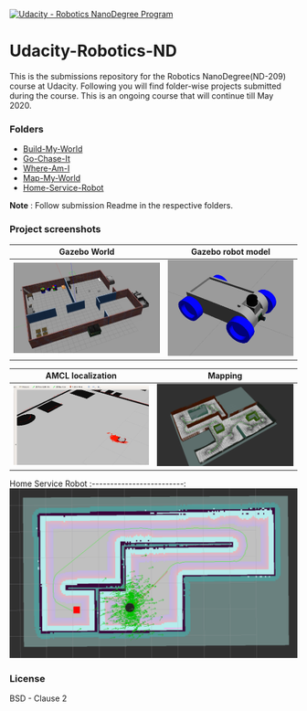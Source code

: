 [![Udacity - Robotics NanoDegree Program](https://s3-us-west-1.amazonaws.com/udacity-robotics/Extra+Images/RoboND_flag.png)](https://www.udacity.com/robotics)

# Udacity-Robotics-ND
This is the submissions repository for the Robotics NanoDegree(ND-209) course at Udacity. Following you will find folder-wise projects submitted during the course. This is an ongoing course that will continue till May 2020.


### Folders
* [Build-My-World](https://github.com/scifiswapnil/Udacity-Robotics-ND/tree/master/Build-My-World)
* [Go-Chase-It](https://github.com/scifiswapnil/Udacity-Robotics-ND/tree/master/Go-Chase-It)
* [Where-Am-I](https://github.com/scifiswapnil/Udacity-Robotics-ND/tree/master/Where-Am-I)
* [Map-My-World](https://github.com/scifiswapnil/Udacity-Robotics-ND/tree/master/Map-My-World)
* [Home-Service-Robot](https://github.com/scifiswapnil/Udacity-Robotics-ND/tree/master/Home-Service-Robot)

**Note** : 
Follow submission Readme in the respective folders. 

### Project screenshots


Gazebo World         |  Gazebo robot model
:-------------------------:|:-------------------------:
![](https://github.com/scifiswapnil/Udacity-Robotics-ND/blob/master/Build-My-World/pictures/world.png)  |  ![](https://github.com/scifiswapnil/Udacity-Robotics-ND/blob/master/Go-Chase-It/pictures/robot1.png)

AMCL localization        |  Mapping 
:-------------------------:|:-------------------------:
![](https://github.com/scifiswapnil/Udacity-Robotics-ND/blob/master/Where-Am-I/pictures/amcl_ss_2.png)  |  ![](https://github.com/scifiswapnil/Udacity-Robotics-ND/blob/master/Map-My-World/pictures/loop_world_map_3d.png)

Home Service Robot 
:-------------------------:
![](https://github.com/scifiswapnil/Udacity-Robotics-ND/blob/master/Home-Service-Robot/pictures/homeservicerviz.png)


### License 
BSD - Clause 2 
